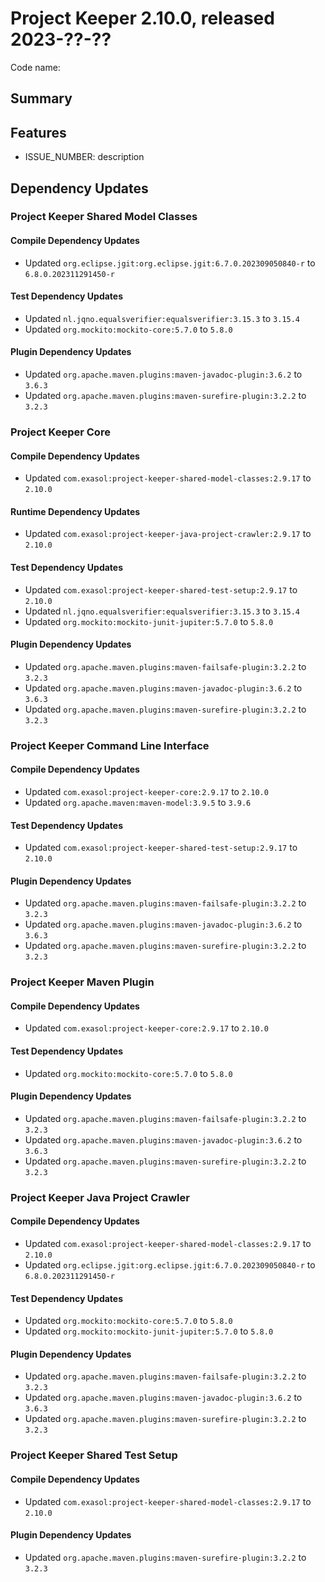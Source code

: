 # Project Keeper 2.10.0, released 2023-??-??

Code name:

## Summary

## Features

* ISSUE_NUMBER: description

## Dependency Updates

### Project Keeper Shared Model Classes

#### Compile Dependency Updates

* Updated `org.eclipse.jgit:org.eclipse.jgit:6.7.0.202309050840-r` to `6.8.0.202311291450-r`

#### Test Dependency Updates

* Updated `nl.jqno.equalsverifier:equalsverifier:3.15.3` to `3.15.4`
* Updated `org.mockito:mockito-core:5.7.0` to `5.8.0`

#### Plugin Dependency Updates

* Updated `org.apache.maven.plugins:maven-javadoc-plugin:3.6.2` to `3.6.3`
* Updated `org.apache.maven.plugins:maven-surefire-plugin:3.2.2` to `3.2.3`

### Project Keeper Core

#### Compile Dependency Updates

* Updated `com.exasol:project-keeper-shared-model-classes:2.9.17` to `2.10.0`

#### Runtime Dependency Updates

* Updated `com.exasol:project-keeper-java-project-crawler:2.9.17` to `2.10.0`

#### Test Dependency Updates

* Updated `com.exasol:project-keeper-shared-test-setup:2.9.17` to `2.10.0`
* Updated `nl.jqno.equalsverifier:equalsverifier:3.15.3` to `3.15.4`
* Updated `org.mockito:mockito-junit-jupiter:5.7.0` to `5.8.0`

#### Plugin Dependency Updates

* Updated `org.apache.maven.plugins:maven-failsafe-plugin:3.2.2` to `3.2.3`
* Updated `org.apache.maven.plugins:maven-javadoc-plugin:3.6.2` to `3.6.3`
* Updated `org.apache.maven.plugins:maven-surefire-plugin:3.2.2` to `3.2.3`

### Project Keeper Command Line Interface

#### Compile Dependency Updates

* Updated `com.exasol:project-keeper-core:2.9.17` to `2.10.0`
* Updated `org.apache.maven:maven-model:3.9.5` to `3.9.6`

#### Test Dependency Updates

* Updated `com.exasol:project-keeper-shared-test-setup:2.9.17` to `2.10.0`

#### Plugin Dependency Updates

* Updated `org.apache.maven.plugins:maven-failsafe-plugin:3.2.2` to `3.2.3`
* Updated `org.apache.maven.plugins:maven-javadoc-plugin:3.6.2` to `3.6.3`
* Updated `org.apache.maven.plugins:maven-surefire-plugin:3.2.2` to `3.2.3`

### Project Keeper Maven Plugin

#### Compile Dependency Updates

* Updated `com.exasol:project-keeper-core:2.9.17` to `2.10.0`

#### Test Dependency Updates

* Updated `org.mockito:mockito-core:5.7.0` to `5.8.0`

#### Plugin Dependency Updates

* Updated `org.apache.maven.plugins:maven-failsafe-plugin:3.2.2` to `3.2.3`
* Updated `org.apache.maven.plugins:maven-javadoc-plugin:3.6.2` to `3.6.3`
* Updated `org.apache.maven.plugins:maven-surefire-plugin:3.2.2` to `3.2.3`

### Project Keeper Java Project Crawler

#### Compile Dependency Updates

* Updated `com.exasol:project-keeper-shared-model-classes:2.9.17` to `2.10.0`
* Updated `org.eclipse.jgit:org.eclipse.jgit:6.7.0.202309050840-r` to `6.8.0.202311291450-r`

#### Test Dependency Updates

* Updated `org.mockito:mockito-core:5.7.0` to `5.8.0`
* Updated `org.mockito:mockito-junit-jupiter:5.7.0` to `5.8.0`

#### Plugin Dependency Updates

* Updated `org.apache.maven.plugins:maven-failsafe-plugin:3.2.2` to `3.2.3`
* Updated `org.apache.maven.plugins:maven-javadoc-plugin:3.6.2` to `3.6.3`
* Updated `org.apache.maven.plugins:maven-surefire-plugin:3.2.2` to `3.2.3`

### Project Keeper Shared Test Setup

#### Compile Dependency Updates

* Updated `com.exasol:project-keeper-shared-model-classes:2.9.17` to `2.10.0`

#### Plugin Dependency Updates

* Updated `org.apache.maven.plugins:maven-surefire-plugin:3.2.2` to `3.2.3`
